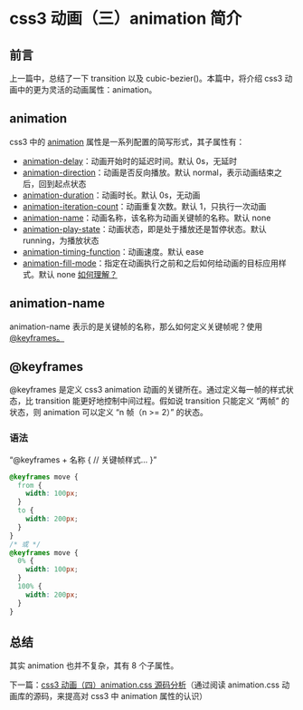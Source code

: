 # css3 动画（三）animation 简介

## 前言

上一篇中，总结了一下 transition 以及 cubic-bezier()。本篇中，将介绍 css3 动画中的更为灵活的动画属性：animation。

## animation

css3 中的 [animation][1] 属性是一系列配置的简写形式，其子属性有：

- [animation-delay][2]：动画开始时的延迟时间。默认 0s，无延时
- [animation-direction][3]：动画是否反向播放。默认 normal，表示动画结束之后，回到起点状态
- [animation-duration][4]：动画时长。默认 0s，无动画
- [animation-iteration-count][5]：动画重复次数。默认 1，只执行一次动画
- [animation-name][6]：动画名称，该名称为动画关键帧的名称。默认 none
- [animation-play-state][7]：动画状态，即是处于播放还是暂停状态。默认 running，为播放状态
- [animation-timing-function][8]：动画速度。默认 ease
- [animation-fill-mode][9]：指定在动画执行之前和之后如何给动画的目标应用样式。默认 none [如何理解？][10]

## animation-name

animation-name 表示的是关键帧的名称，那么如何定义关键帧呢？使用 [@keyframes。][11]

## @keyframes

@keyframes 是定义 css3 animation 动画的关键所在。通过定义每一帧的样式状态，比 transition 能更好地控制中间过程。假如说 transition 只能定义 “两帧” 的状态，则 animation 可以定义 “n 帧（n >= 2）” 的状态。

### 语法

“@keyframes + 名称 { // 关键帧样式... }”

```css
@keyframes move {
  from {
    width: 100px;
  }
  to {
    width: 200px;
  }
}
/* 或 */
@keyframes move {
  0% {
    width: 100px;
  }
  100% {
    width: 200px;
  }
}
```

## 总结

其实 animation 也并不复杂，其有 8 个子属性。

下一篇：[css3 动画（四）animation.css 源码分析][12]（通过阅读 animation.css 动画库的源码，来提高对 css3 中 animation 属性的认识）

[1]: https://developer.mozilla.org/zh-CN/docs/Web/CSS/CSS_Animations/Using_CSS_animations
[2]: https://developer.mozilla.org/zh-CN/docs/Web/CSS/animation-delay
[3]: https://developer.mozilla.org/zh-CN/docs/Web/CSS/animation-direction
[4]: https://developer.mozilla.org/zh-CN/docs/Web/CSS/animation-duration
[5]: https://developer.mozilla.org/zh-CN/docs/Web/CSS/animation-iteration-count
[6]: https://developer.mozilla.org/zh-CN/docs/Web/CSS/animation-name
[7]: https://developer.mozilla.org/zh-CN/docs/Web/CSS/animation-play-state
[8]: https://developer.mozilla.org/zh-CN/docs/Web/CSS/animation-timing-function
[9]: https://developer.mozilla.org/zh-CN/docs/Web/CSS/animation-fill-mode
[10]: https://segmentfault.com/q/1010000003867335
[11]: https://developer.mozilla.org/zh-CN/docs/Web/CSS/@keyframes
[12]: https://github.com/hileix/blogs/issues/13
